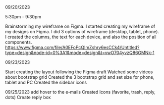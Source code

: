 09/20/2023

5:30pm - 9:30pm 

Brainstorming my wireframe on Figma.
I started creating my wireframe of my designs on Figma.
I did 3 options of wireframe (desktop, tablet, phone).
I created the columns, the text for each device, and also the position of all components.
https://www.figma.com/file/A0EFoPcQImZshrv6esCCk4/Untitled?type=design&node-id=0%3A1&mode=design&t=vwO704yvzQ86GMNk-1



09/23/2023
	
Start creating the layout following the Figma draft 
Watched some videos about bootstrap grid 
Created the 3 bootstrap grid and set size for phone, tablet and PC
Created the sidebar icons 


09/25/2023
add hover to the e-mails 
Created Icons (favorite, trash, reply, dots)
Create reply box


